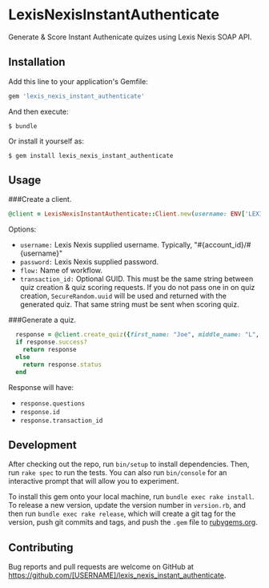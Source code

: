 # LexisNexisInstantAuthenticate

Generate & Score Instant Authenicate quizes using Lexis Nexis SOAP API.


## Installation

Add this line to your application's Gemfile:

```ruby
gem 'lexis_nexis_instant_authenticate'
```

And then execute:

    $ bundle

Or install it yourself as:

    $ gem install lexis_nexis_instant_authenticate

## Usage

###Create a client.
```ruby
@client = LexisNexisInstantAuthenticate::Client.new(username: ENV['LEXIS_UN'], password: ENV['LEXIS_PW'], flow: "LEXIS_FLOW", transaction_id: SecureRandom.uuid)
```

Options:
 * `username:` Lexis Nexis supplied username. Typically, "#{account_id}/#{username}"
 * `password:` Lexis Nexis supplied password.
 * `flow:` Name of workflow.
 * `transaction_id:` Optional GUID. This must be the same string between quiz creation & quiz scoring requests. If you do not pass one in on quiz creation, `SecureRandom.uuid` will be used and returned with the generated quiz. That same string must be sent when scoring quiz.

###Generate a quiz.
```ruby
  response = @client.create_quiz({first_name: "Joe", middle_name: "L", last_name: "Smith", ssn: "123456789", dob: {day: "01", month: "01", year: "1950"}})
  if response.success?
    return response
  else
    return response.status
  end
```

Response will have:
* `response.questions`
* `response.id`
* `response.transaction_id`




## Development

After checking out the repo, run `bin/setup` to install dependencies. Then, run `rake spec` to run the tests. You can also run `bin/console` for an interactive prompt that will allow you to experiment.

To install this gem onto your local machine, run `bundle exec rake install`. To release a new version, update the version number in `version.rb`, and then run `bundle exec rake release`, which will create a git tag for the version, push git commits and tags, and push the `.gem` file to [rubygems.org](https://rubygems.org).

## Contributing

Bug reports and pull requests are welcome on GitHub at https://github.com/[USERNAME]/lexis_nexis_instant_authenticate.

